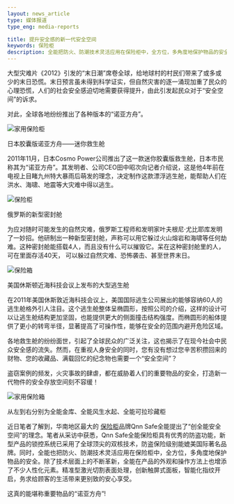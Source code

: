 ```yaml
---
layout: news_article
type: 媒体报道
type_eng: media-reports

title: 提升安全感的新一代安全空间
keywords: 保险柜
description: 全能把防火、防潮技术灵活应用在保险柜中，全方位，多角度地保护物品的安全。除了技术层面上不断革新，在产品的外观和操作上也增添了不少人性化元素。
---
```

大型灾难片《2012》引发的“末日潮”席卷全球，给地球村的村民们带来了或多或少的末日恐慌。末日预言虽未得到科学证实，但自然灾害的逐一涌现加重了民众的心理恐慌，人们的社会安全感迫切地需要获得提升，由此引发起民众对于“安全空间”的诉求。

对此，全球各地纷纷推出了各种版本的“诺亚方舟”。

![家用保险柜](http://www.qnn.com.cn/image-news/id034301.jpg)

日本胶囊版诺亚方舟——迷你救生舱

2011年11月，日本Cosmo Power公司推出了这一款迷你胶囊版救生舱，日本市民称其为“诺亚方舟”。其发明者、公司CEO田中昭次向记者介绍说，这是他4年前在电视上目睹九州特大暴雨后萌发的理念，决定制作这款漂浮逃生舱，能帮助人们在洪水、海啸、地震等大灾难中得以逃生。

![保险柜](http://www.qnn.com.cn/image-news/id034302.jpg)

俄罗斯的新型密封舱

为应对随时可能发生的自然灾难，俄罗斯工程师和发明家叶夫根尼·尤比耶库发明了一妙招。他研制出一种新型密封舱，声称可以用它躲过火山熔岩和海啸等任何劫难。这种密封舱能搭载4人，而且没有什么可以摧毁它。呆在这种密封舱里的人，可在里面存活40天， 可以躲过自然灾难、恐怖袭击、甚至世界末日。

![保险箱](http://www.qnn.com.cn/image-news/id034303.jpg)

美国休斯顿近海科技会议上发布的大型逃生舱

在2011年美国休斯敦近海科技会议上，美国国际逃生公司展出的能够容纳60人的逃生舱格外引人注目。这个逃生舱整体呈椭圆形，按照公司的介绍，这样的设计可以让逃生舱结构更加坚固，也能提供更大的侧面撞击结构强度。而椭圆形的船体提供了更小的转弯半径，显著提高了可操作性，能够在安全的范围内避开危险区域。

各地救生舱的纷纷面世，引起了全球民众的广泛关注，这也揭示了在现今社会中民众安全感的流失。然而，在重视人身安全的同时，您有没有想过您辛苦积攒回来的财物、您的收藏品、满载回忆的纪念物也需要一个“安全空间”？

盗窃案例的频发，火灾事故的肆虐，都在威胁着人们的重要物品的安全，打造新一代物件的安全存放空间刻不容缓！

![家用保险箱](http://www.qnn.com.cn/image-news/id034304.jpg)

从左到右分别为全能金库、全能风生水起、全能可拉珍藏柜

近日笔者了解到，华南地区最大的 [保险柜](http://www.qnn.com.cn/)品牌Qnn Safe全能提出了“创全能安全空间”的理念。笔者从采访中获悉，Qnn Safe全能保险柜具有优秀的防盗功能，新型产品的锁控系统已采用了全球顶尖的双核技术，防盗保险级别能媲美国际著名品牌。同时，全能也把防火、防潮技术灵活应用在保险柜中，全方位，多角度地保护物品的安全。除了技术层面上的不断革新，全能在产品的外观和操作方法上也增添了不少人性化元素。精准型激光切割表面处理，创新触屏式面板，智能化指纹开启，务求给顾客的生活带来更别致的安心享受。

这真的能堪称重要物品的“诺亚方舟”!
